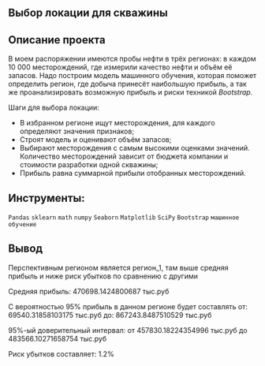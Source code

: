 ## Выбор локации для скважины

## Описание проекта
В моем распоряжении имеются пробы нефти в трёх регионах: в каждом 10 000 месторождений, где измерили качество нефти и объём её запасов. Надо построим модель машинного обучения, которая поможет определить регион, где добыча принесёт наибольшую прибыль, а так же проанализировать возможную прибыль и риски техникой *Bootstrap.*

Шаги для выбора локации:

- В избранном регионе ищут месторождения, для каждого определяют значения признаков;
- Строят модель и оценивают объём запасов;
- Выбирают месторождения с самым высокими оценками значений. Количество месторождений зависит от бюджета компании и стоимости разработки одной скважины;
- Прибыль равна суммарной прибыли отобранных месторождений.

## Инструменты:
`Pandas`
`sklearn`
`math`
`numpy`
`Seaborn`
`Matplotlib`
`SciPy`
`Bootstrap`
`машинное обучение`

## Вывод

Перспективным регионом является регион_1, там выше средняя прибыль и ниже риск убытков по сравнению с другими

Средняя прибыль: 470698.1424800687 тыс.руб

С вероятностью 95% прибыль в данном регионе будет составлять от: 69540.31858103175 тыс.руб до: 867243.8487510529 тыс.руб

95%-ый доверительный интервал: от 457830.18224354996 тыс.руб до 483566.10271658754 тыс.руб

Риск убытков составляет: 1.2%
